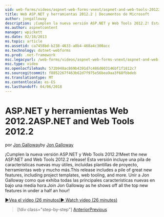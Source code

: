```yaml
---
uid: web-forms/videos/aspnet-web-forms-vnext/aspnet-and-web-tools-20122
title: Web ASP.NET y herramientas 2012.2 | Documentos de Microsoft
author: jongalloway
description: ¡Cumplen la nueva versión ASP.NET y Web Tools 2012.2! Esta versión incluye una pila de características nuevas muy útiles, incluidas plantillas de proyecto, herramientas web y mucho más. Jo...
ms.author: aspnetcontent
manager: wpickett
ms.date: 02/18/2013
ms.topic: article
ms.assetid: ca7458bd-b238-4633-a8b4-468a4c300acc
ms.technology: dotnet-webforms
ms.prod: .net-framework
msc.legacyurl: /web-forms/videos/aspnet-web-forms-vnext/aspnet-and-web-tools-20122
msc.type: video
ms.openlocfilehash: 572b948ac869b4391d7c486d603146bf1f1812c7
ms.sourcegitcommit: f8852267f463b62d7f975e56bea9aa3f68fbbdeb
ms.translationtype: MT
ms.contentlocale: es-ES
ms.lasthandoff: 04/06/2018
---
```

<a name="aspnet-and-web-tools-20122"></a><span data-ttu-id="dfe52-105">ASP.NET y herramientas Web 2012.2</span><span class="sxs-lookup"><span data-stu-id="dfe52-105">ASP.NET and Web Tools 2012.2</span></span>
====================
<span data-ttu-id="dfe52-106">por [Jon Galloway](https://github.com/jongalloway)</span><span class="sxs-lookup"><span data-stu-id="dfe52-106">by [Jon Galloway](https://github.com/jongalloway)</span></span>

<span data-ttu-id="dfe52-107">¡Cumplen la nueva versión ASP.NET y Web Tools 2012.2!</span><span class="sxs-lookup"><span data-stu-id="dfe52-107">Meet the new ASP.NET and Web Tools 2012.2 release!</span></span> <span data-ttu-id="dfe52-108">Esta versión incluye una pila de características nuevas muy útiles, incluidas plantillas de proyecto, herramientas web y mucho más.</span><span class="sxs-lookup"><span data-stu-id="dfe52-108">This release includes a pile of great new features, including project templates, web tooling, and more.</span></span> <span data-ttu-id="dfe52-109">Unir a Jon Galloway como que exhiba todas las principales características nuevas en bajo una media hora.</span><span class="sxs-lookup"><span data-stu-id="dfe52-109">Join Jon Galloway as he shows off all the top new features in under a half an hour!</span></span>

[<span data-ttu-id="dfe52-110">&#9654;Vea el vídeo (26 minutos)</span><span class="sxs-lookup"><span data-stu-id="dfe52-110">&#9654; Watch video (26 minutes)</span></span>](https://channel9.msdn.com/Blogs/ASP-NET-Site-Videos/aspnet-and-web-tools-20122)

> [!div class="step-by-step"]
> [<span data-ttu-id="dfe52-111">Anterior</span><span class="sxs-lookup"><span data-stu-id="dfe52-111">Previous</span></span>](getting-started-with-the-next-version-of-aspnet.md)
